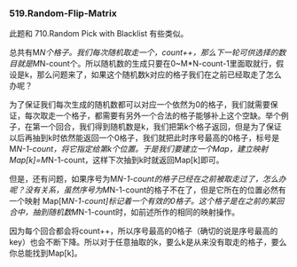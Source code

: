 ### 519.Random-Flip-Matrix

此题和	710.Random Pick with Blacklist 有些类似。

总共有M*N个格子。我们每次随机取走一个，count++，那么下一轮可供选择的数目就是M*N-count个。所以随机数的生成只要在0~M*N-count-1里面取就行，假设是k，那么问题来了，如果这个随机数k对应的格子我们在之前已经取走了怎么办呢？

为了保证我们每次生成的随机数都可以对应一个依然为0的格子，我们就需要保证，每次取走一个格子，都需要有另外一个合法的格子能够补上这个空缺。举个例子，在第一个回合，我们得到随机数是k，我们把第k个格子返回，但是为了保证以后再抽到k时依然能返回一个0格子，我们就把此时序号最高的0格子，标号是M*N-1-count，将它指定给第k个位置。于是我们要建立一个Map，建立映射Map[k]=M*N-1-count，这样下次抽到k时就返回Map[k]即可。

但是，还有问题，如果序号为M*N-1-count的格子已经在之前被取走过了，怎么办呢？没有关系，虽然序号为M*N-1-count的格子不在了，但是它所在的位置必然有一个映射
Map[M*N-1-count]标记着一个有效的0格子。这个格子是在之前的某回合中，抽到随机数M*N-1-count时，如前述所作的相同的映射操作。

因为每个回合都会将count++，所以序号最高的0格子（确切的说是序号最高的key）也会不断下降。所以对于任意抽取的k，要么k是从来没有取走的格子，要么你总能找到Map[k]。


